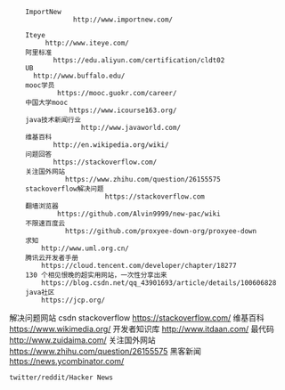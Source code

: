 		ImportNew 
					http://www.importnew.com/

	  	Iteye
			 http://www.iteye.com/
		阿里标准
			   https://edu.aliyun.com/certification/cldt02
		UB
		  http://www.buffalo.edu/
		mooc学员
				https://mooc.guokr.com/career/
		中国大学mooc
				   https://www.icourse163.org/
		java技术新闻行业
					  http://www.javaworld.com/
		维基百科
			   http://en.wikipedia.org/wiki/
		问题回答
			   https://stackoverflow.com/
		关注国外网站
				  https://www.zhihu.com/question/26155575
		stackoverflow解决问题
							https://stackoverflow.com 
		翻墙浏览器 
				https://github.com/Alvin9999/new-pac/wiki
		不限速百度云
				  https://github.com/proxyee-down-org/proxyee-down
		求知
			http://www.uml.org.cn/
		腾讯云开发者手册
			https://cloud.tencent.com/developer/chapter/18277
		130 个相见恨晚的超实用网站，一次性分享出来
			https://blog.csdn.net/qq_43901693/article/details/100606828
		java社区
			https://jcp.org/

解决问题网站
	csdn
	stackoverflow
				 https://stackoverflow.com/
	维基百科
			https://www.wikimedia.org/
	开发者知识库
				http://www.itdaan.com/
	最代码
		  http://www.zuidaima.com/
	关注国外网站
			   https://www.zhihu.com/question/26155575
	黑客新闻
			https://news.ycombinator.com/
	
	twitter/reddit/Hacker News